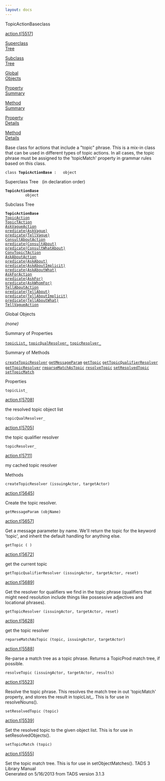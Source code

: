 ```yaml
---
layout: docs
---
```

<span class="title">TopicActionBase</span><span class="type">class</span>

[action.t](../file/action.t.html)\[[5517](../source/action.t.html#5517)\]

[Superclass  
Tree](#_SuperClassTree_)

[Subclass  
Tree](#_SubClassTree_)

[Global  
Objects](#_ObjectSummary_)

[Property  
Summary](#_PropSummary_)

[Method  
Summary](#_MethodSummary_)

[Property  
Details](#_Properties_)

[Method  
Details](#_Methods_)



Base class for actions that include a "topic" phrase. This is a mix-in
class that can be used in different types of topic actions. In all
cases, the topic phrase must be assigned to the 'topicMatch' property in
grammar rules based on this class.

`class `**`TopicActionBase`**` :   object`



<span id="_SuperClassTree_"></span>



<span class="hdln">Superclass Tree</span>   (in declaration order)



**`TopicActionBase`**  
`         object`  
<span id="_SubClassTree_"></span>



<span class="hdln">Subclass Tree</span>  



**`TopicActionBase`**  
[`TopicAction`](../object/TopicAction.html)  
[`TopicTAction`](../object/TopicTAction.html)  
[`AskVagueAction`](../object/AskVagueAction.html)  
[`predicate(AskVague)`](../object/predicate(AskVague).html)  
[`predicate(TellVague)`](../object/predicate(TellVague).html)  
[`ConsultAboutAction`](../object/ConsultAboutAction.html)  
[`predicate(ConsultAbout)`](../object/predicate(ConsultAbout).html)  
[`predicate(ConsultWhatAbout)`](../object/predicate(ConsultWhatAbout).html)  
[`ConvTopicTAction`](../object/ConvTopicTAction.html)  
[`AskAboutAction`](../object/AskAboutAction.html)  
[`predicate(AskAbout)`](../object/predicate(AskAbout).html)  
[`predicate(AskAboutImplicit)`](../object/predicate(AskAboutImplicit).html)  
[`predicate(AskAboutWhat)`](../object/predicate(AskAboutWhat).html)  
[`AskForAction`](../object/AskForAction.html)  
[`predicate(AskFor)`](../object/predicate(AskFor).html)  
[`predicate(AskWhomFor)`](../object/predicate(AskWhomFor).html)  
[`TellAboutAction`](../object/TellAboutAction.html)  
[`predicate(TellAbout)`](../object/predicate(TellAbout).html)  
[`predicate(TellAboutImplicit)`](../object/predicate(TellAboutImplicit).html)  
[`predicate(TellAboutWhat)`](../object/predicate(TellAboutWhat).html)  
[`TellVagueAction`](../object/TellVagueAction.html)  
<span id="_ObjectSummary_"></span>



<span class="hdln">Global Objects</span>  



*(none)* <span id="_PropSummary_"></span>



<span class="hdln">Summary of Properties</span>  



[`topicList_`](#topicList_) [`topicQualResolver_`](#topicQualResolver_) [`topicResolver_`](#topicResolver_)

<span id="_MethodSummary_"></span>



<span class="hdln">Summary of Methods</span>  



[`createTopicResolver`](#createTopicResolver) [`getMessageParam`](#getMessageParam) [`getTopic`](#getTopic) [`getTopicQualifierResolver`](#getTopicQualifierResolver) [`getTopicResolver`](#getTopicResolver) [`reparseMatchAsTopic`](#reparseMatchAsTopic) [`resolveTopic`](#resolveTopic) [`setResolvedTopic`](#setResolvedTopic) [`setTopicMatch`](#setTopicMatch)

<span id="_Properties_"></span>



<span class="hdln">Properties</span>  



<span id="topicList_"></span>

`topicList_`

[action.t](../file/action.t.html)\[[5708](../source/action.t.html#5708)\]



the resolved topic object list



<span id="topicQualResolver_"></span>

`topicQualResolver_`

[action.t](../file/action.t.html)\[[5705](../source/action.t.html#5705)\]



the topic qualifier resolver



<span id="topicResolver_"></span>

`topicResolver_`

[action.t](../file/action.t.html)\[[5711](../source/action.t.html#5711)\]



my cached topic resolver



<span id="_Methods_"></span>



<span class="hdln">Methods</span>  



<span id="createTopicResolver"></span>

`createTopicResolver (issuingActor, targetActor)`

[action.t](../file/action.t.html)\[[5645](../source/action.t.html#5645)\]



Create the topic resolver.



<span id="getMessageParam"></span>

`getMessageParam (objName)`

[action.t](../file/action.t.html)\[[5657](../source/action.t.html#5657)\]



Get a message parameter by name. We'll return the topic for the keyword
'topic', and inherit the default handling for anything else.



<span id="getTopic"></span>

`getTopic ( )`

[action.t](../file/action.t.html)\[[5672](../source/action.t.html#5672)\]



get the current topic



<span id="getTopicQualifierResolver"></span>

`getTopicQualifierResolver (issuingActor, targetActor, reset)`

[action.t](../file/action.t.html)\[[5689](../source/action.t.html#5689)\]



Get the resolver for qualifiers we find in the topic phrase (qualifiers
that might need resolution include things like possessive adjectives and
locational phrases).



<span id="getTopicResolver"></span>

`getTopicResolver (issuingActor, targetActor, reset)`

[action.t](../file/action.t.html)\[[5628](../source/action.t.html#5628)\]



get the topic resolver



<span id="reparseMatchAsTopic"></span>

`reparseMatchAsTopic (topic, issuingActor, targetActor)`

[action.t](../file/action.t.html)\[[5588](../source/action.t.html#5588)\]



Re-parse a match tree as a topic phrase. Returns a TopicProd match tree,
if possible.



<span id="resolveTopic"></span>

`resolveTopic (issuingActor, targetActor, results)`

[action.t](../file/action.t.html)\[[5523](../source/action.t.html#5523)\]



Resolve the topic phrase. This resolves the match tree in out
'topicMatch' property, and stores the result in topicList\_. This is for
use in resolveNouns().



<span id="setResolvedTopic"></span>

`setResolvedTopic (topic)`

[action.t](../file/action.t.html)\[[5539](../source/action.t.html#5539)\]



Set the resolved topic to the given object list. This is for use in
setResolvedObjects().



<span id="setTopicMatch"></span>

`setTopicMatch (topic)`

[action.t](../file/action.t.html)\[[5555](../source/action.t.html#5555)\]



Set the topic match tree. This is for use in setObjectMatches().
TADS 3 Library Manual  
Generated on 5/16/2013 from TADS version 3.1.3


